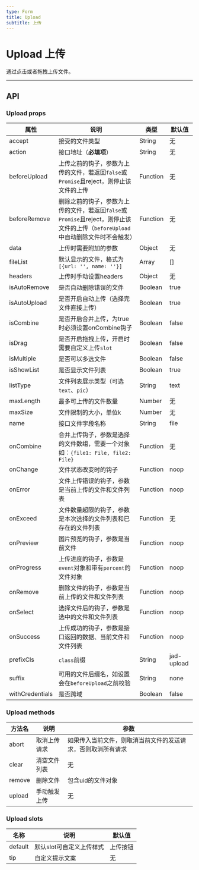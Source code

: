 ```yaml
---
type: Form
title: Upload
subtitle: 上传 
---
```

# Upload 上传 

通过点击或者拖拽上传文件。



---

## API

### Upload props

| 属性      | 说明                   | 类型       | 默认值 |
|-----------|-------------------------|------------|--------|
| accept | 接受的文件类型 | String | 无 |
| action | 接口地址（**必填项**） | String | 无 |
| beforeUpload | 上传之前的钩子，参数为上传的文件，若返回`false`或`Promise`且reject，则停止该文件的上传 | Function | 无 |
| beforeRemove | 删除之前的钩子，参数为上传的文件，若返回`false`或`Promise`且reject，则停止该文件的上传（`beforeUpload`中自动删除文件时不会触发） | Function | 无 |
| data | 上传时需要附加的参数  | Object | 无 |
| fileList | 默认显示的文件，格式为```[{url: '', name: ''}]```  | Array | [] |
| headers | 上传时手动设置headers  | Object | 无 |
| isAutoRemove | 是否自动删除错误的文件 | Boolean | true |
| isAutoUpload | 是否开启自动上传（选择完文件直接上传） | Boolean | true |
| isCombine | 是否开启合并上传，为true时必须设置onCombine钩子  | Boolean | false |
| isDrag | 是否开启拖拽上传，开启时需要自定义上传`slot`  | Boolean | false |
| isMultiple | 是否可以多选文件 | Boolean | false |
| isShowList | 是否显示文件列表 | Boolean | true |
| listType | 文件列表展示类型（可选`text`、`pic`） | String | text |
| maxLength | 最多可上传的文件数量 | Number | 无 |
| maxSize | 文件限制的大小，单位k | Number | 无 |
| name | 接口文件字段名称 | String | file |
| onCombine | 合并上传钩子，参数是选择的文件数组，需要一个对象如：```{file1: File, file2: File}``` | Function | 无 |
| onChange | 文件状态改变时的钩子 | Function | noop |
| onError | 文件上传错误的钩子，参数是当前上传的文件和文件列表 | Function | noop |
| onExceed | 文件数量超限的钩子，参数是本次选择的文件列表和已存在的文件列表 | Function | 无 |
| onPreview | 图片预览的钩子，参数是当前文件 | Function | noop |
| onProgress | 上传进度的钩子，参数是`event`对象和带有`percent`的文件对象 | Function | noop |
| onRemove | 删除文件的钩子，参数是当前上传的文件和文件列表 | Function | noop |
| onSelect | 选择文件后的钩子，参数是选中的文件和文件列表 | Function | noop |
| onSuccess | 上传成功的钩子，参数是接口返回的数据、当前文件和文件列表 | Function | noop |
| prefixCls | `class`前缀  | String | jad-upload |
| suffix | 可用的文件后缀名，如设置会在`beforeUpload`之前校验  | String | none |
| withCredentials | 是否跨域  | Boolean | false |


### Upload methods

| 方法名      | 说明                   | 参数 |
|-----------|------------------------|--------|
| abort | 取消上传请求 | 如果传入当前文件，则取消当前文件的发送请求，否则取消所有请求 |
| clear | 清空文件列表 | 无 |
| remove | 删除文件 | 包含uid的文件对象 |
| upload | 手动触发上传 | 无 |


### Upload slots

| 名称      | 说明                   | 默认值 |
|-----------|------------------------|--------|
| default | 默认slot可自定义上传样式 | 上传按钮 |
| tip | 自定义提示文案 | 无 |
